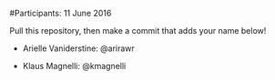 #Participants: 11 June 2016

Pull this repository, then make a commit that adds your name below!

- Arielle Vaniderstine: @arirawr




























- Klaus Magnelli: @kmagnelli

